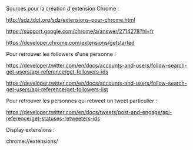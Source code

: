 Sources pour la création d'extension Chrome : 

http://sdz.tdct.org/sdz/extensions-pour-chrome.html

https://support.google.com/chrome/a/answer/2714278?hl=fr

https://developer.chrome.com/extensions/getstarted


Pour retrouver les followers d'une personne :

https://developer.twitter.com/en/docs/accounts-and-users/follow-search-get-users/api-reference/get-followers-ids 

https://developer.twitter.com/en/docs/accounts-and-users/follow-search-get-users/api-reference/get-followers-list


Pour retrouver les personnes qui retweet un tweet particulier : 

https://developer.twitter.com/en/docs/tweets/post-and-engage/api-reference/get-statuses-retweeters-ids


Display extensions :

chrome://extensions/